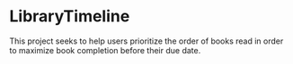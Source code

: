 # LibraryTimeline
This project seeks to help users prioritize the order of books read in order to maximize book completion before their due date.

